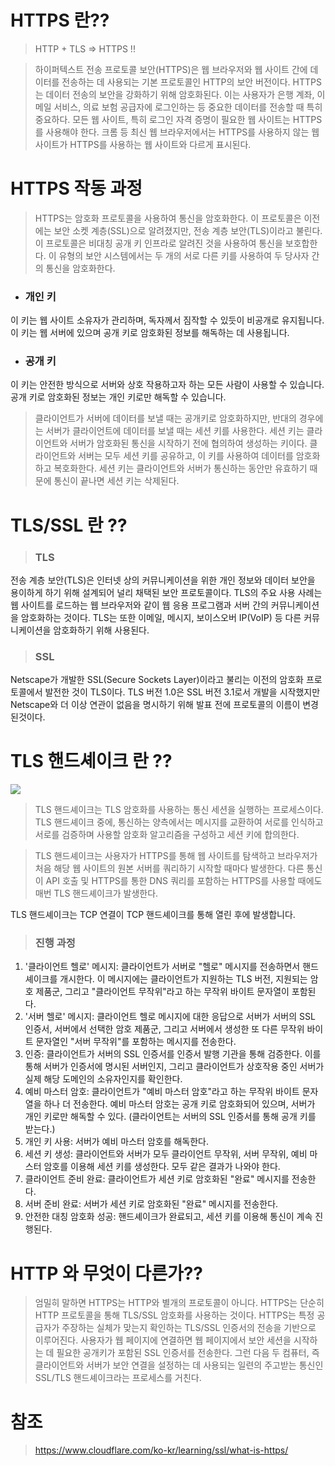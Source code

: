 
# HTTPS 란??

> HTTP + TLS => HTTPS !!

> 하이퍼텍스트 전송 프로토콜 보안(HTTPS)은 웹 브라우저와 웹 사이트 간에 데이터를 전송하는 데 사용되는 기본 프로토콜인 HTTP의 보안 버전이다. HTTPS는 데이터 전송의 보안을 강화하기 위해 암호화된다. 이는 사용자가 은행 계좌, 이메일 서비스, 의료 보험 공급자에 로그인하는 등 중요한 데이터를 전송할 때 특히 중요하다.
모든 웹 사이트, 특히 로그인 자격 증명이 필요한 웹 사이트는 HTTPS를 사용해야 한다. 크롬 등 최신 웹 브라우저에서는 HTTPS를 사용하지 않는 웹 사이트가 HTTPS를 사용하는 웹 사이트와 다르게 표시된다.

# HTTPS 작동 과정

>HTTPS는 암호화 프로토콜을 사용하여 통신을 암호화한다. 이 프로토콜은 이전에는 보안 소켓 계층(SSL)으로 알려졌지만, 전송 계층 보안(TLS)이라고 불린다. 이 프로토콜은 비대칭 공개 키 인프라로 알려진 것을 사용하여 통신을 보호합한다. 이 유형의 보안 시스템에서는 두 개의 서로 다른 키를 사용하여 두 당사자 간의 통신을 암호화한다.
>
- ### 개인 키
이 키는 웹 사이트 소유자가 관리하며, 독자께서 짐작할 수 있듯이 비공개로 유지됩니다. 이 키는 웹 서버에 있으며 공개 키로 암호화된 정보를 해독하는 데 사용됩니다.
- ### 공개 키
이 키는 안전한 방식으로 서버와 상호 작용하고자 하는 모든 사람이 사용할 수 있습니다. 공개 키로 암호화된 정보는 개인 키로만 해독할 수 있습니다.

>클라이언트가 서버에 데이터를 보낼 때는 공개키로 암호화하지만, 반대의 경우에는 서버가 클라이언트에 데이터를 보낼 때는 세션 키를 사용한다. 세션 키는 클라이언트와 서버가 암호화된 통신을 시작하기 전에 협의하여 생성하는 키이다. 클라이언트와 서버는 모두 세션 키를 공유하고, 이 키를 사용하여 데이터를 암호화하고 복호화한다. 세션 키는 클라이언트와 서버가 통신하는 동안만 유효하기 때문에 통신이 끝나면 세션 키는 삭제된다.

# TLS/SSL 란 ??

> ### TLS
전송 계층 보안(TLS)은 인터넷 상의 커뮤니케이션을 위한 개인 정보와 데이터 보안을 용이하게 하기 위해 설계되어 널리 채택된 보안 프로토콜이다. TLS의 주요 사용 사례는 웹 사이트를 로드하는 웹 브라우저와 같이 웹 응용 프로그램과 서버 간의 커뮤니케이션을 암호화하는 것이다. TLS는 또한 이메일, 메시지, 보이스오버 IP(VoIP) 등 다른 커뮤니케이션을 암호화하기 위해 사용된다.

> ### SSL
Netscape가 개발한 SSL(Secure Sockets Layer)이라고 불리는 이전의 암호화 프로토콜에서 발전한 것이 TLS이다. TLS 버전 1.0은 SSL 버전 3.1로서 개발을 시작했지만 Netscape와 더 이상 연관이 없음을 명시하기 위해 발표 전에 프로토콜의 이름이 변경된것이다. 

# TLS 핸드셰이크 란 ??

![](https://velog.velcdn.com/images/aoleejohn/post/f6bd121b-3ee7-46f3-a206-137bbcc71cea/image.png)


>TLS 핸드셰이크는 TLS 암호화를 사용하는 통신 세션을 실행하는 프로세스이다. TLS 핸드셰이크 중에, 통신하는 양측에서는 메시지를 교환하여 서로를 인식하고 서로를 검증하며 사용할 암호화 알고리즘을 구성하고 세션 키에 합의한다.

>TLS 핸드셰이크는 사용자가 HTTPS를 통해 웹 사이트를 탐색하고 브라우저가 처음 해당 웹 사이트의 원본 서버를 쿼리하기 시작할 때마다 발생한다. 다른 통신이 API 호출 및 HTTPS를 통한 DNS 쿼리를 포함하는 HTTPS를 사용할 때에도 매번 TLS 핸드셰이크가 발생한다.

>
TLS 핸드셰이크는 TCP 연결이 TCP 핸드셰이크를 통해 열린 후에 발생합니다.

> ### 진행 과정
1. '클라이언트 헬로' 메시지: 클라이언트가 서버로 "헬로" 메시지를 전송하면서 핸드셰이크를 개시한다. 이 메시지에는 클라이언트가 지원하는 TLS 버전, 지원되는 암호 제품군, 그리고 "클라이언트 무작위"라고 하는 무작위 바이트 문자열이 포함된다.
2. '서버 헬로' 메시지: 클라이언트 헬로 메시지에 대한 응답으로 서버가 서버의 SSL 인증서, 서버에서 선택한 암호 제품군, 그리고 서버에서 생성한 또 다른 무작위 바이트 문자열인 "서버 무작위"를 포함하는 메시지를 전송한다.
3. 인증: 클라이언트가 서버의 SSL 인증서를 인증서 발행 기관을 통해 검증한다. 이를 통해 서버가 인증서에 명시된 서버인지, 그리고 클라이언트가 상호작용 중인 서버가 실제 해당 도메인의 소유자인지를 확인한다.
4. 예비 마스터 암호: 클라이언트가 "예비 마스터 암호"라고 하는 무작위 바이트 문자열을 하나 더 전송한다. 예비 마스터 암호는 공개 키로 암호화되어 있으며, 서버가 개인 키로만 해독할 수 있다. (클라이언트는 서버의 SSL 인증서를 통해 공개 키를 받는다.)
5. 개인 키 사용: 서버가 예비 마스터 암호를 해독한다.
6. 세션 키 생성: 클라이언트와 서버가 모두 클라이언트 무작위, 서버 무작위, 예비 마스터 암호를 이용해 세션 키를 생성한다. 모두 같은 결과가 나와야 한다.
7. 클라이언트 준비 완료: 클라이언트가 세션 키로 암호화된 "완료" 메시지를 전송한다.
8. 서버 준비 완료: 서버가 세션 키로 암호화된 "완료" 메시지를 전송한다.
9. 안전한 대칭 암호화 성공: 핸드셰이크가 완료되고, 세션 키를 이용해 통신이 계속 진행된다.

# HTTP 와 무엇이 다른가??

>엄밀히 말하면 HTTPS는 HTTP와 별개의 프로토콜이 아니다. HTTPS는 단순히 HTTP 프로토콜을 통해 TLS/SSL 암호화를 사용하는 것이다. HTTPS는 특정 공급자가 주장하는 실체가 맞는지 확인하는 TLS/SSL 인증서의 전송을 기반으로 이루어진다.
사용자가 웹 페이지에 연결하면 웹 페이지에서 보안 세션을 시작하는 데 필요한 공개키가 포함된 SSL 인증서를 전송한다. 그런 다음 두 컴퓨터, 즉 클라이언트와 서버가 보안 연결을 설정하는 데 사용되는 일련의 주고받는 통신인 SSL/TLS 핸드셰이크라는 프로세스를 거친다.


# 참조

> https://www.cloudflare.com/ko-kr/learning/ssl/what-is-https/

